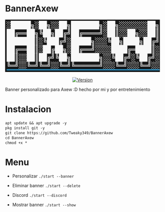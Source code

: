 # BannerAxew

![](https://raw.githubusercontent.com/Tweaky349/BannerAxew/master/data/ejemplo.jpg)
<div align="center">
<a href="#"><img title="Version" src="https://img.shields.io/badge/Version-1.0-green.svg?style=flat-square"></a>
</div>

Banner personalizado para Axew :D hecho por mi y por entretenimiento

# Instalacion 
```
apt update && apt upgrade -y
pkg install git -y
git clone https://github.com/Tweaky349/BannerAxew
cd BannerAxew 
chmod +x *
```

# Menu
* Personalizar
`./start --banner`

* Eliminar banner
`./start --delete`

* Discord
`./start --discord`

* Mostrar banner
`./start --show`
